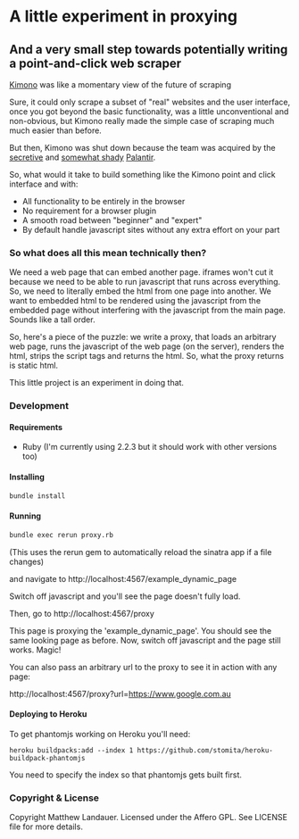 # A little experiment in proxying
## And a very small step towards potentially writing a point-and-click web scraper

[Kimono](https://www.kimonolabs.com/) was like a momentary view of the future of scraping

Sure, it could only scrape a subset of "real" websites and the user interface, once
you got beyond the basic functionality, was a little unconventional and non-obvious,
but Kimono really made the simple case of scraping much much easier than before.

But then, Kimono was shut down because the team was acquired by the [secretive](http://www.cnbc.com/2015/12/24/palantir-technologies-silicon-valleys-most-secretive-startup-raises-880-million.html) and
[somewhat shady](http://www.forbes.com/sites/andygreenberg/2013/08/14/agent-of-intelligence-how-a-deviant-philosopher-built-palantir-a-cia-funded-data-mining-juggernaut/2/#7ab791044267) [Palantir](https://www.palantir.com/).

So, what would it take to build something like the Kimono point and click interface and with:

* All functionality to be entirely in the browser
* No requirement for a browser plugin
* A smooth road between "beginner" and "expert"
* By default handle javascript sites without any extra effort on your part

### So what does all this mean technically then?

We need a web page that can embed another page. iframes won't cut it because we need to be able to run javascript that runs across everything. So, we need to literally embed the html from one page into another. We want to embedded html to be rendered using the javascript from the embedded page without interfering with the javascript from the main page. Sounds like a tall order.

So, here's a piece of the puzzle: we write a proxy, that loads an arbitrary web page, runs the javascript of the web page (on the server), renders the html, strips the script tags and returns the html. So, what the proxy returns is static html.

This little project is an experiment in doing that.

### Development

#### Requirements

* Ruby (I'm currently using 2.2.3 but it should work with other versions too)

#### Installing
```bash
bundle install
```

#### Running

```bash
bundle exec rerun proxy.rb
```
(This uses the rerun gem to automatically reload the sinatra app if a file changes)


and navigate to http://localhost:4567/example_dynamic_page

Switch off javascript and you'll see the page doesn't fully load.

Then, go to
http://localhost:4567/proxy

This page is proxying the 'example_dynamic_page'. You should see the same looking page as before. Now, switch off javascript and the page still works. Magic!

You can also pass an arbitrary url to the proxy to see it in action with any page:

http://localhost:4567/proxy?url=https://www.google.com.au

#### Deploying to Heroku

To get phantomjs working on Heroku you'll need:

```
heroku buildpacks:add --index 1 https://github.com/stomita/heroku-buildpack-phantomjs
```

You need to specify the index so that phantomjs gets built first.

### Copyright & License

Copyright Matthew Landauer. Licensed under the Affero GPL. See LICENSE file for more details.
